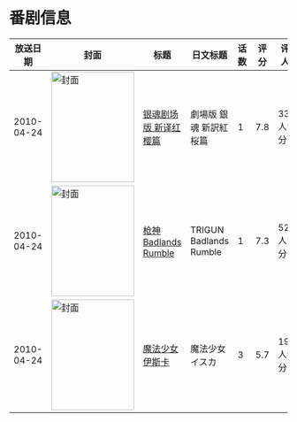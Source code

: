 # 番剧信息

|放送日期|封面|标题|日文标题|话数|评分|评分人数|
|---|---|---|---|---|---|---|
|2010-04-24|<img src="https://lain.bgm.tv/pic/cover/c/60/dc/4475_ZATYj.jpg" alt="封面" style="width:150px;height:200px;object-fit:cover;">|[银魂剧场版 新译红樱篇](https://bangumi.tv/subject/4475)|劇場版 銀魂 新訳紅桜篇|1|7.8|3351人评分|
|2010-04-24|<img src="https://lain.bgm.tv/pic/cover/c/bc/9d/10782_XX442.jpg" alt="封面" style="width:150px;height:200px;object-fit:cover;">|[枪神 Badlands Rumble](https://bangumi.tv/subject/10782)|TRIGUN Badlands Rumble|1|7.3|529人评分|
|2010-04-24|<img src="https://bangumi.tv/img/no_icon_subject.png" alt="封面" style="width:150px;height:200px;object-fit:cover;">|[魔法少女伊斯卡](https://bangumi.tv/subject/45919)|魔法少女イスカ|3|5.7|194人评分|
